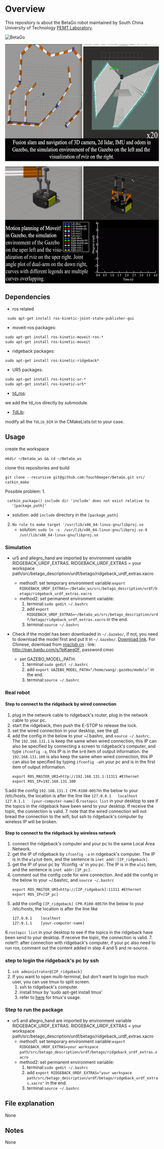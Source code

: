 # Overview
This repository is about the BetaGo robot maintained by South China University of Technology [PEMT Laboratory](http://www.scut.edu.cn/pemt/).

![BetaGo](media/BetaGo.gif)

![rtabmap](media/rtabmap.gif)

![BetaGo](media/moveit+gazebo.gif)

## Dependencies
- ros related
```
 sudo apt-get install ros-kinetic-joint-state-publisher-gui
```
- moveit-ros packages:
```
sudo apt-get install ros-kinetic-moveit-ros-*
sudo apt-get install ros-kinetic-moveit
```
- ridgeback packages:
```
sudo apt-get install ros-kinetic-ridgeback*
```
- UR5 packages:
```
sudo apt-get install ros-kinetic-ur-*
sudo apt-get install ros-kinetic-ur5*
```

- [td_ros](https://github.com/TouchDeeper/td_ros):

we add the td_ros directly by submodule.

- [TdLib](https://github.com/TouchDeeper/TdLib):

modify all the `TdLib_DIR` in the CMakeLists.txt to your case.

## Usage
create the workspace

`mkdir ~/BetaGo_ws && cd ~/BetaGo_ws`

clone this repositories and build

```
git clone --recursive git@github.com:TouchDeeper/BetaGo.git src/
catkin_make
```
Possible problem: 
1. 
 ```
  catkin_package() include dir 'include' does not exist relative to
    '[package_path]'
  ```
   - solution: add `include` directory in the `[package_path]`
2. `No rule to make target '/usr/lib/x86_64-linux-gnu/libproj.so`
    - solution: `sudo ln -s  /usr/lib/x86_64-linux-gnu/libproj.so.9 /usr/lib/x86_64-linux-gnu/libproj.so`
### Simulation
- ur5 and allegro_hand are imported by environment variable RIDGEBACK_URDF_EXTRAS. RIDGEBACK_URDF_EXTRAS = your workspace path/src/betago_description/urdf/betago/ridgeback_urdf_extras.xacro
     - method1: set temporary environment variable:`export RIDGEBACK_URDF_EXTRAS=~/BetaGo_ws/src/betago_description/urdf/betago/ridgeback_urdf_extras.xacro`
    - method2: set permanent environment variable:
        1. terminal:`sudo gedit ~/.bashrc`
        2. add `export RIDGEBACK_URDF_EXTRAS=~/BetaGo_ws/src/betago_description/urdf/betago/ridgeback_urdf_extras.xacro` in the end.
        3. terminal:`source ~/.bashrc`
        
- Check if the model has been downloaded in `~/.Gazebo/`, if not, you need to download the model first and put it in `~/.Gazebo/`. [Download link](https://bitbucket.org/osrf/gazebo_models/downloads/).
For Chinese, download from [rosclub.cn](http://www.rosclub.cn/post-37.html) : link: http://pan.baidu.com/s/1pKaeg0F, password:cmxc
    - set GAZEBO_MODEL_PATH:
        1. terminal:`sudo gedit ~/.bashrc`
        2. add `export GAZEBO_MODEL_PATH="/home/wang/.gazebo/models"` in the end.
        3. terminal:`source ~/.bashrc`
### Real robot
#### Step to connect to the ridgeback by wired connection

1. plug in the network cable to ridgeback's router, plug in the network cable to your pc.
2. start the ridgeback, then push the E-STOP to release the lock. 
3. set the wired connection in your desktop, see the [gif](https://github.com/TouchDeeper/BetaGo/blob/ztd/media/set_wire_network.gif).
4. add the config in the below to your ~/.bashrc, and `source ~/.bashrc`. The `192.168.131.1` is keep the same when wired connection, this IP can also be specified by connecting a screen to ridgeback's computer, and type `ifconfig -a`, this IP is in the `br0` item of output information.
    the `192.168.131.100` is also keep the same when wired connection,  this IP can also be specified by typing `ifconfig -a`in your pc and is in the first item of output information.
    ```
    export ROS_MASTER_URI=http://192.168.131.1:11311 #Ethernet
    export ROS_IP=192.168.131.100
    ```
5.add the config `192.168.131.1 CPR-R100-0057`in the below to your /etc/hosts, the location is after the line like 
    ```
    127.0.0.1	localhost
    127.0.1.1	[your-computer-name]
    ```
6.`rostopic list` in your desktop to see if the topics in the ridgeback have been send to your desktop. If receive the topic, the connection is valid.
7. note that the wired connection will not bread the connection to the wifi, but ssh to ridgeback's computer by wireless IP will be broken.
#### Step to connect to the ridgeback by wireless network
1. connect the ridgeback's computer and your pc to the same Local Area Network.
2. get the IP of ridgeback by `ifconfig -a` in ridgeback's computer. The IP is in the `wlp3s0` item, and the sentence is `inet addr:[IP_ridgeback]`. 
3. get the IP of your pc by 'ifconfig -a' in you pc. The IP is in the `wlo1` item, and the sentence is `inet addr:[IP_pc]`. 
4. comment out the config code for wire connection. And add the config in the below to your ~/.bashrc, and `source ~/.bashrc`
   ```
   export ROS_MASTER_URI=http://[IP_ridgeback]:11311 #Ethernet
   export ROS_IP=[IP_pc]
   ```
5. add the config `[IP_ridgeback] CPR-R100-0057`in the below to your /etc/hosts, the location is after the line like 
   ```
   127.0.0.1	localhost
   127.0.1.1	[your-computer-name]
   ```
6.`rostopic list` in your desktop to see if the topics in the ridgeback have been send to your desktop. If receive the topic, the connection is valid.
7. note!!!: after connection with ridgeback's computer, if your pc also need to run ros, comment out the content added in step 4 and 5 and re-source.
### step to login the ridgeback's pc by ssh
1. `ssh administrator@[IP_ridgeback]`
2. If you want to open multi-terminal, but don't want to login too much user, you can use tmux to split screen.
    1. ssh to ridgeback's computer.
    2. install tmux by 'sudo apt-get install tmux'
    3. refer to [here](https://www.jianshu.com/p/b67567085856) for tmux's usage.
### Step to run the package
- ur5 and allegro_hand are imported by environment variable RIDGEBACK_URDF_EXTRAS. RIDGEBACK_URDF_EXTRAS = your workspace path/src/betago_description/urdf/betago/ridgeback_urdf_extras.xacro
     - method1: set temporary environment variable:`export RIDGEBACK_URDF_EXTRAS=your workspace path/src/betago_description/urdf/betago/ridgeback_urdf_extras.xacro`
    - method2: set permanent environment variable:
        1. terminal:`sudo gedit ~/.bashrc`
        2. add `export RIDGEBACK_URDF_EXTRAS="your workspace path/src/betago_description/urdf/betago/ridgeback_urdf_extras.xacro"` in the end.
        3. terminal:`source ~/.bashrc`
   
## File explanation
None
## Notes
None

